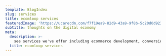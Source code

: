 ```yaml
---
template: BlogIndex
slug: services
title: ecomloop services
featuredImage: 'https://ucarecdn.com/f7f19ea9-82d9-43a9-9f8b-5c20d0d923d1/'
subtitle: thoughts on the digital economy
meta:
  description: >-
    see services we've offer including ecommerce development, conversion rate optimization projects, and platform strategy & implementation.  
  title: ecomloop services
---
```

